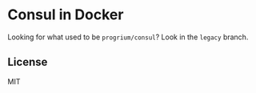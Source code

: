 # Consul in Docker

Looking for what used to be `progrium/consul`? Look in the `legacy` branch.

## License

MIT
